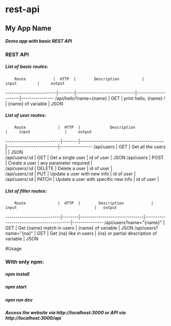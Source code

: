 # rest-api

## My App Name
##### Demo app with basic REST API


### REST API
##### List of basic routes:

        Route            |  HTTP  |        Description          |       input         |     output
-------------------------|--------|-----------------------------|---------------------|----------------
/api/hello?name={name}   |  GET   |   print hello, {name} !     |  {name} of variable |       JSON

##### List of user routes:

        Route              |  HTTP  |             Description                 |     input               |     output
---------------------------|--------|-----------------------------------------|-------------------------|----------------
/api/users                 |  GET   |  Get all the users                      |                         |    JSON    
/api/users/:id             |  GET   |  Get a single user                      |  id of user             |    JSON 
/api/users                 |  POST  |  Create a user                          |  any parameter required |    
/api/users/:id             | DELETE |  Delete a user                          |  id of user             |      
/api/users/:id             |  PUT   |  Update a user with new info            |  id of user             |  
/api/users/:id             | PATCH  |  Update a user with specific new info   |  id of user             |      

##### LIst of filter routes:

        Route              |  HTTP  |        Description            |   input                                  |   output
---------------------------|--------|-------------------------------|------------------------------------------|---------------
/api/users?name="{name}"   |  GET   |  Get {name} match in users    |  {name} of variable                      |   JSON
/api/users?name="{na}"     |  GET   |  Get {na} like in users       |  {na} or partial description of variable |   JSON  


#Usage
### With only npm:

##### npm install
##### npm start
##### npm run dev

##### Access the website via http://localhost:3000 or API via http://localhost:3000/api